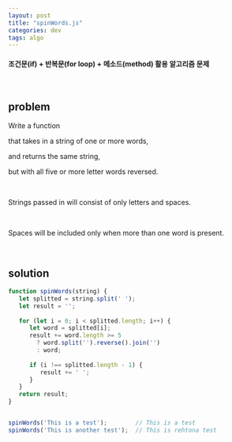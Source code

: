 ```yaml
---
layout: post
title: "spinWords.js"
categories: dev
tags: algo
---
```


#### 조건문(if) + 반복문(for loop) + 메소드(method) 활용 알고리즘 문제

<br>

## problem

Write a function

that takes in a string of one or more words,

and returns the same string,

but with all five or more letter words reversed.

<br>

Strings passed in will consist of only letters and spaces.

<br>

Spaces will be included only when more than one word is present.

<br>

## solution

```javascript
function spinWords(string) {
   let splitted = string.split(' ');
   let result = '';
   
   for (let i = 0; i < splitted.length; i++) {
      let word = splitted[i];
      result += word.length >= 5
      	? word.split('').reverse().join('')
      	: word;
      
      if (i !== splitted.length - 1) {
         result += ' ';
      }
   }
   return result;
}


spinWords('This is a test');		// This is a test
spinWords('This is another test');	// This is rehtona test
```

